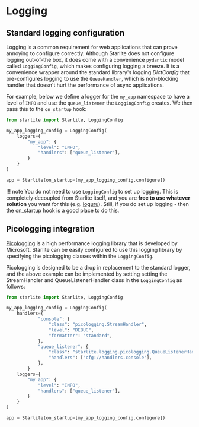 # Logging

## Standard logging configuration

Logging is a common requirement for web applications that can prove annoying to configure correctly. Although Starlite
does not configure logging out-of-the box, it does come with a convenience `pydantic` model called `LoggingConfig`,
which makes configuring
logging a breeze. It is a convenience wrapper around the standard library's logging _DictConfig_ that pre-configures
logging
to use the `QueueHandler`, which is non-blocking handler that doesn't hurt the performance of async applications.

For example, below we define a logger for the `my_app` namespace to have a level of `INFO` and use the `queue_listener`
the `LoggingConfig` creates. We then pass this to the `on_startup` hook:

```python
from starlite import Starlite, LoggingConfig

my_app_logging_config = LoggingConfig(
    loggers={
        "my_app": {
            "level": "INFO",
            "handlers": ["queue_listener"],
        }
    }
)

app = Starlite(on_startup=[my_app_logging_config.configure])
```

<!-- prettier-ignore -->
!!! note
    You do not need to use `LoggingConfig` to set up logging. This is completely decoupled from Starlite itself, and
    you are **free to use whatever solution** you want for this (e.g. [loguru](https://github.com/Delgan/loguru)).
    Still, if you do set up logging - then the on_startup hook is a good place to do this.

## Picologging integration

[Picologging](https://github.com/microsoft/picologging) is a high performance logging library that is developed by Microsoft.  Starlite can be easily configured to use this logging library by specifying the picologging classes within the `LoggingConfig`.

Picologging is designed to be a drop in replacement to the standard logger, and the above example can be implemented by setting setting the StreamHandler and QueueListenerHandler class in the `LoggingConfig` as follows:

```python
from starlite import Starlite, LoggingConfig

my_app_logging_config = LoggingConfig(
    handlers={
            "console": {
                "class": "picologging.StreamHandler",
                "level": "DEBUG",
                "formatter": "standard",
            },
            "queue_listener": {
                "class": "starlite.logging.picologging.QueueListenerHandler",
                "handlers": ["cfg://handlers.console"],
            },
        }
    loggers={
        "my_app": {
            "level": "INFO",
            "handlers": ["queue_listener"],
        }
    }
)

app = Starlite(on_startup=[my_app_logging_config.configure])
```
